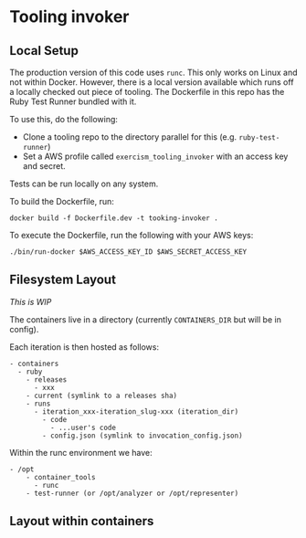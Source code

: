 # Tooling invoker

## Local Setup

The production version of this code uses `runc`. 
This only works on Linux and not within Docker. 
However, there is a local version available which runs off a locally checked out piece of tooling.
The Dockerfile in this repo has the Ruby Test Runner bundled with it.

To use this, do the following:
- Clone a tooling repo to the directory parallel for this (e.g. `ruby-test-runner`)
- Set a AWS profile called `exercism_tooling_invoker` with an access key and secret.

Tests can be run locally on any system.

To build the Dockerfile, run:
```
docker build -f Dockerfile.dev -t tooking-invoker .
```

To execute the Dockerfile, run the following with your AWS keys:
```
./bin/run-docker $AWS_ACCESS_KEY_ID $AWS_SECRET_ACCESS_KEY
```

## Filesystem Layout

_This is WIP_

The containers live in a directory (currently `CONTAINERS_DIR` but will be in config).

Each iteration is then hosted as follows:

```
- containers
  - ruby
    - releases
      - xxx
    - current (symlink to a releases sha)
    - runs
      - iteration_xxx-iteration_slug-xxx (iteration_dir)
        - code
          - ...user's code
        - config.json (symlink to invocation_config.json)
```

Within the runc environment we have:
```
- /opt
    - container_tools
      - runc
    - test-runner (or /opt/analyzer or /opt/representer)

```

## Layout within containers


